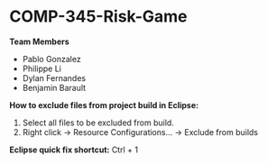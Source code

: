 # COMP-345-Risk-Game

**Team Members**
* Pablo Gonzalez
* Philippe Li
* Dylan Fernandes
* Benjamin Barault

**How to exclude files from project build in Eclipse:**

1) Select all files to be excluded from build.
2) Right click -> Resource Configurations... -> Exclude from builds

**Eclipse quick fix shortcut:** Ctrl + 1
